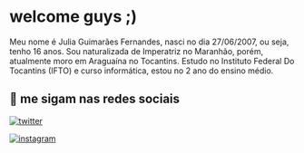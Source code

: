 # welcome guys ;)

Meu nome é Julia Guimarães Fernandes, nasci no dia 27/06/2007, ou seja, tenho 16 anos. Sou naturalizada de Imperatriz no Maranhão, porém, atualmente moro em Araguaína no Tocantins. Estudo no Instituto Federal Do Tocantins (IFTO) e curso informática, estou no 2 ano do ensino médio.

## 🔗 me sigam nas redes sociais

[![twitter](https://img.shields.io/badge/twitter-1DA1F2?style=for-the-badge&logo=twitter&logoColor=white)](https://twitter.com/goodgaljulia)

[![instagram](https://img.shields.io/badge/Instagram-E4405F?style=for-the-badge&logo=instagram&logoColor=white)](https://instagram.com/juliaferrnnandes)



